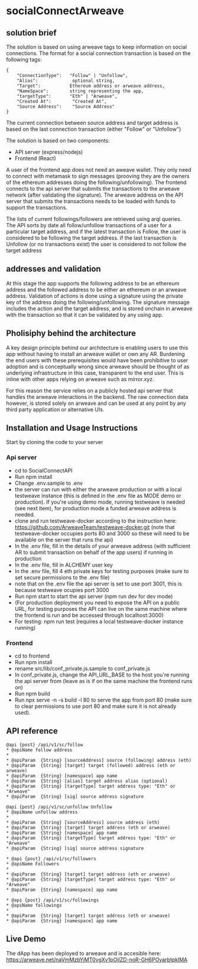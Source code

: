# socialConnectArweave

## solution brief

The solution is based on using arweave tags to keep information on social connections. The format for a social connection transaction is based on the following tags:
```
{
    "ConnectionType":   "Follow" | "Unfollow",
    "Alias":             optional string,
    "Target":           Ethereum address or arweave address,
    "NameSpace":        string representing the app,
    "targetType":       "Eth" | "Arweave",
    "Created At":        "Created At",
    "Source Address":    "Source Address"
}
```
The current connection between source address and target address is based on the last connection transaction  (either "Follow" or "Unfollow")

The solution is based on two components:
- API server (express/nodejs)
- Frontend (React)

A user of the frontend app does not need an aweave wallet. They only need to connect with metamask to sign messages (prooving they are the owners of the ethereum addresses doing the following/unfollowing). The frontend connects to the api server that submits the transactions to the arweave network (after validating the signature). The arweave address on the API server that submits the transactions needs to be loaded with funds to support the transactions.

The lists of current followings/followers are retrieved using arql queries. The API sorts by date all follow/unfollow transactions of a user for a particular target address, and if the latest transaction is Follow, the user is considered to be following the target address. if the last transaction is Unfollow (or no transactions exist) the user is considered to not follow the target address

## addresses and validation
At this stage the app supports the following address to be an ethereum address and the followed address to be either an ethereum or an arweave address. Validation of actions is done using a signature using the private key of the address doing the following/unfollowing. The signature message includes the action and the target address, and is stored onchain in arweave with the transaction so that it can be validated by any using app.

## Pholisiphy behind the architecture
A key design principle behind our architecture is enabling users to use this app without having to install an arweave wallet or own any AR. Burdening the end users with these prerequisites would have been prohibitive to user adoption and is conceptually wrong since arweave should be thought of as underlying infrastructure in this case, transparent to the end user. This is inline with other apps relying on arweave such as mirror.xyz. 

For this reason the service relies on a publicly hosted api server that handles the arweave interactions in the backend. The raw connection data however, is stored solely on arweave and can be used at any point by any third party application or alternative UIs.


## Installation and Usage Instructions

Start by cloning the code to your server

### Api server
- cd to SocialConnectAPI
- Run npm install
- Change .env.sample to .env
- the server can run with either the arweave production or with a local testweave instance (this is defined in the .env file as MODE demo or production). If you're using demo mode, running testweave is needed (see next item), for production mode a funded arweave address is needed.
- clone and run testweave-docker according to the instruction here: https://github.com/ArweaveTeam/testweave-docker.git (note that testweave-docker occupies ports 80 and 3000 so these will need to be available on the server that runs the api)
- In the .env file, fill in the details of your arweave address (with sufficient AR to submit transaction on behalf of the app users) if running in production
- In the .env file, fill in ALCHEMY user key
- In the .env file, fill 4 eth private keys for testing purposes (make sure to set secure permissions to the .env file)
- note that on the .env file the api server is set to use port 3001, this is because testweave ocupies port 3000
- Run npm start to start the api server (npm run dev for dev mode)
- (For production deployment you need to expose the API on a public URL, for testing purposes the API can live on the same machine where the frontend is run and be accessed through localhost:3000)
- For testing: npm run test (requires a local testweave-docker instance running)


### Frontend
- cd to frontend
- Run npm install
- rename src/lib/conf_private.js.sample to conf_private.js
- In conf_private.js, change the API_URL_BASE to the host you're running the api server from (leave as is if on the same machine the frontend runs on)
- Run npm build
- Run npx serve -n -s build -l 80 to serve the app from port 80 (make sure to clear permissions to use port 80 and make sure it is not already used).

## API reference
```
@api {post} /api/v1/sc/follow 
* @apiName follow address
*
* @apiParam  {String} [sourceAddress] source (following) address (eth)
* @apiParam  {String} [target] target (followed) address (eth or arweave)
* @apiParam  {String} [namespace] app name
* @apiParam  {String} [alias] target address alias (optional)
* @apiParam  {String} [targetType] target address type: "Eth" or "Arweave"
* @apiParam  {String} [sig] source address signature
```

```
@api {post} /api/v1/sc/unfollow Unfollow
* @apiName unfollow address
*
* @apiParam  {String} [sourceAddress] source address (eth)
* @apiParam  {String} [target] target address (eth or arweave)
* @apiParam  {String} [namespace] app name
* @apiParam  {String} [targetType] target address type: "Eth" or "Arweave"
* @apiParam  {String} [sig] source address signature
```

```
* @api {post} /api/v1/sc/followers 
* @apiName Followers
*
* @apiParam  {String} [target] target address (eth or arweave)
* @apiParam  {String} [targetType] target address type: "Eth" or "Arweave"
* @apiParam  {String} [namespace] app name
```

```
* @api {post} /api/v1/sc/followings 
* @apiName followings
*
* @apiParam  {String} [target] target address (eth or arweave)
* @apiParam  {String} [namespace] app name
```

## Live Demo
The dApp has been deployed to arweave and is accesible here: https://arweave.net/naVmMzbYjMT0vgXv1pOiIZD-noR-GH6POyarbtpklMA

